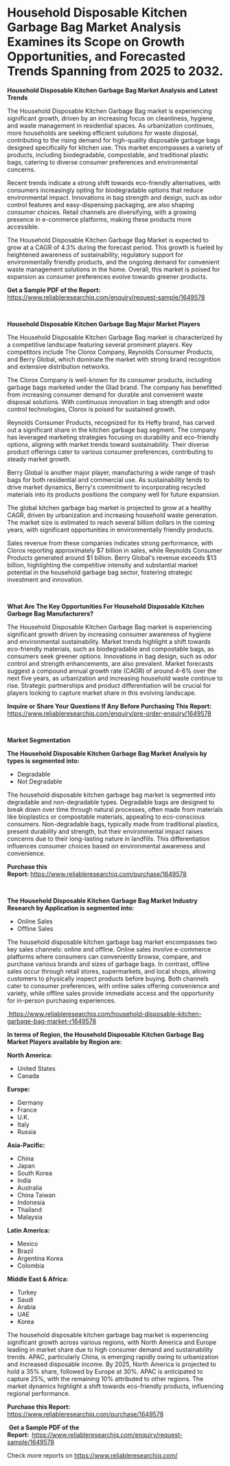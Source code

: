 <p><h1>Household Disposable Kitchen Garbage Bag Market Analysis Examines its Scope on Growth Opportunities, and Forecasted Trends Spanning from 2025 to 2032.</h1></p><p><strong>Household Disposable Kitchen Garbage Bag Market Analysis and Latest Trends</strong></p>
<p><p>The Household Disposable Kitchen Garbage Bag market is experiencing significant growth, driven by an increasing focus on cleanliness, hygiene, and waste management in residential spaces. As urbanization continues, more households are seeking efficient solutions for waste disposal, contributing to the rising demand for high-quality disposable garbage bags designed specifically for kitchen use. This market encompasses a variety of products, including biodegradable, compostable, and traditional plastic bags, catering to diverse consumer preferences and environmental concerns.</p><p>Recent trends indicate a strong shift towards eco-friendly alternatives, with consumers increasingly opting for biodegradable options that reduce environmental impact. Innovations in bag strength and design, such as odor control features and easy-dispensing packaging, are also shaping consumer choices. Retail channels are diversifying, with a growing presence in e-commerce platforms, making these products more accessible.</p><p>The Household Disposable Kitchen Garbage Bag Market is expected to grow at a CAGR of 4.3% during the forecast period. This growth is fueled by heightened awareness of sustainability, regulatory support for environmentally friendly products, and the ongoing demand for convenient waste management solutions in the home. Overall, this market is poised for expansion as consumer preferences evolve towards greener products.</p></p>
<p><strong>Get a Sample PDF of the Report:&nbsp;</strong> <a href="https://www.reliableresearchiq.com/enquiry/request-sample/1649578?utm_campaign=2277&utm_medium=2&utm_source=Github&utm_content=ia&utm_term=26032025&utm_id=household-disposable-kitchen-garbage-bag">https://www.reliableresearchiq.com/enquiry/request-sample/1649578</a></p>
<p>&nbsp;</p>
<p><strong>Household Disposable Kitchen Garbage Bag Major Market Players</strong></p>
<p><p>The Household Disposable Kitchen Garbage Bag market is characterized by a competitive landscape featuring several prominent players. Key competitors include The Clorox Company, Reynolds Consumer Products, and Berry Global, which dominate the market with strong brand recognition and extensive distribution networks.</p><p>The Clorox Company is well-known for its consumer products, including garbage bags marketed under the Glad brand. The company has benefitted from increasing consumer demand for durable and convenient waste disposal solutions. With continuous innovation in bag strength and odor control technologies, Clorox is poised for sustained growth.</p><p>Reynolds Consumer Products, recognized for its Hefty brand, has carved out a significant share in the kitchen garbage bag segment. The company has leveraged marketing strategies focusing on durability and eco-friendly options, aligning with market trends toward sustainability. Their diverse product offerings cater to various consumer preferences, contributing to steady market growth.</p><p>Berry Global is another major player, manufacturing a wide range of trash bags for both residential and commercial use. As sustainability tends to drive market dynamics, Berry's commitment to incorporating recycled materials into its products positions the company well for future expansion.</p><p>The global kitchen garbage bag market is projected to grow at a healthy CAGR, driven by urbanization and increasing household waste generation. The market size is estimated to reach several billion dollars in the coming years, with significant opportunities in environmentally friendly products.</p><p>Sales revenue from these companies indicates strong performance, with Clorox reporting approximately $7 billion in sales, while Reynolds Consumer Products generated around $1 billion. Berry Global's revenue exceeds $13 billion, highlighting the competitive intensity and substantial market potential in the household garbage bag sector, fostering strategic investment and innovation.</p></p>
<p>&nbsp;</p>
<p><strong>What Are The Key Opportunities For Household Disposable Kitchen Garbage Bag Manufacturers?</strong></p>
<p><p>The Household Disposable Kitchen Garbage Bag market is experiencing significant growth driven by increasing consumer awareness of hygiene and environmental sustainability. Market trends highlight a shift towards eco-friendly materials, such as biodegradable and compostable bags, as consumers seek greener options. Innovations in bag design, such as odor control and strength enhancements, are also prevalent. Market forecasts suggest a compound annual growth rate (CAGR) of around 4-6% over the next five years, as urbanization and increasing household waste continue to rise. Strategic partnerships and product differentiation will be crucial for players looking to capture market share in this evolving landscape.</p></p>
<p><strong>Inquire or Share Your Questions If Any Before Purchasing This Report:</strong> <a href="https://www.reliableresearchiq.com/enquiry/pre-order-enquiry/1649578?utm_campaign=2277&utm_medium=2&utm_source=Github&utm_content=ia&utm_term=26032025&utm_id=household-disposable-kitchen-garbage-bag">https://www.reliableresearchiq.com/enquiry/pre-order-enquiry/1649578</a></p>
<p>&nbsp;</p>
<p><strong>Market Segmentation</strong></p>
<p><strong>The Household Disposable Kitchen Garbage Bag Market Analysis by types is segmented into:</strong></p>
<p><ul><li>Degradable</li><li>Not Degradable</li></ul></p>
<p><p>The household disposable kitchen garbage bag market is segmented into degradable and non-degradable types. Degradable bags are designed to break down over time through natural processes, often made from materials like bioplastics or compostable materials, appealing to eco-conscious consumers. Non-degradable bags, typically made from traditional plastics, present durability and strength, but their environmental impact raises concerns due to their long-lasting nature in landfills. This differentiation influences consumer choices based on environmental awareness and convenience.</p></p>
<p><strong>Purchase this Report:&nbsp;</strong><a href="https://www.reliableresearchiq.com/purchase/1649578?utm_campaign=2277&utm_medium=2&utm_source=Github&utm_content=ia&utm_term=26032025&utm_id=household-disposable-kitchen-garbage-bag">https://www.reliableresearchiq.com/purchase/1649578</a></p>
<p>&nbsp;</p>
<p><strong>The Household Disposable Kitchen Garbage Bag Market Industry Research by Application is segmented into:</strong></p>
<p><ul><li>Online Sales</li><li>Offline Sales</li></ul></p>
<p><p>The household disposable kitchen garbage bag market encompasses two key sales channels: online and offline. Online sales involve e-commerce platforms where consumers can conveniently browse, compare, and purchase various brands and sizes of garbage bags. In contrast, offline sales occur through retail stores, supermarkets, and local shops, allowing customers to physically inspect products before buying. Both channels cater to consumer preferences, with online sales offering convenience and variety, while offline sales provide immediate access and the opportunity for in-person purchasing experiences.</p></p>
<p><a href="https://www.reliableresearchiq.com/household-disposable-kitchen-garbage-bag-market-r1649578?utm_campaign=2277&utm_medium=2&utm_source=Github&utm_content=ia&utm_term=26032025&utm_id=household-disposable-kitchen-garbage-bag">&nbsp;https://www.reliableresearchiq.com/household-disposable-kitchen-garbage-bag-market-r1649578</a></p>
<p><strong>In terms of Region, the Household Disposable Kitchen Garbage Bag Market Players available by Region are:</strong></p>
<p>
    <p> <strong> North America: </strong>
        <ul>
            <li>United States</li>
            <li>Canada</li>
        </ul>
        </p> 
    <p> <strong> Europe: </strong>
        <ul>
            <li>Germany</li>
            <li>France</li>
            <li>U.K.</li>
            <li>Italy</li>
            <li>Russia</li>
        </ul>
        </p> 
    <p> <strong> Asia-Pacific: </strong>
        <ul>
            <li>China</li>
            <li>Japan</li>
            <li>South Korea</li>
            <li>India</li>
            <li>Australia</li>
            <li>China Taiwan</li>
            <li>Indonesia</li>
            <li>Thailand</li>
            <li>Malaysia</li>
        </ul>
        </p> 
    <p> <strong> Latin America: </strong>
        <ul>
            <li>Mexico</li>
            <li>Brazil</li>
            <li>Argentina Korea</li>
            <li>Colombia</li>
        </ul>
        </p> 
    <p> <strong> Middle East & Africa: </strong>
        <ul>
            <li>Turkey</li>
            <li>Saudi</li>
            <li>Arabia</li>
            <li>UAE</li>
            <li>Korea</li>
        </ul>
    </p>
    </p>
<p><p>The household disposable kitchen garbage bag market is experiencing significant growth across various regions, with North America and Europe leading in market share due to high consumer demand and sustainability trends. APAC, particularly China, is emerging rapidly owing to urbanization and increased disposable income. By 2025, North America is projected to hold a 35% share, followed by Europe at 30%. APAC is anticipated to capture 25%, with the remaining 10% attributed to other regions. The market dynamics highlight a shift towards eco-friendly products, influencing regional performance.</p></p>
<p><strong>Purchase this Report: </strong><a href="https://www.reliableresearchiq.com/purchase/1649578?utm_campaign=2277&utm_medium=2&utm_source=Github&utm_content=ia&utm_term=26032025&utm_id=household-disposable-kitchen-garbage-bag">https://www.reliableresearchiq.com/purchase/1649578</a></p>
<p>&nbsp;<strong>Get a Sample PDF of the Report:&nbsp;&nbsp;</strong><a href="https://www.reliableresearchiq.com/enquiry/request-sample/1649578?utm_campaign=2277&utm_medium=2&utm_source=Github&utm_content=ia&utm_term=26032025&utm_id=household-disposable-kitchen-garbage-bag">https://www.reliableresearchiq.com/enquiry/request-sample/1649578</a></p>
<p><strong></strong></p>
<p>Check more reports on <a href="https://www.reliableresearchiq.com/?utm_campaign=2277&utm_medium=2&utm_source=Github&utm_content=ia&utm_term=26032025&utm_id=household-disposable-kitchen-garbage-bag">https://www.reliableresearchiq.com/</a></p>